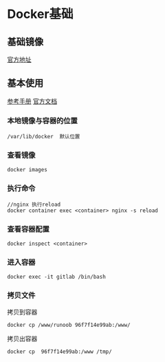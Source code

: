 # Docker基础
## 基础镜像

[官方地址](https://hub.docker.com/)

## 基本使用
[参考手册](https://www.runoob.com/docker/docker-image-usage.html) [官方文档](https://docs.docker.com/)
### 本地镜像与容器的位置

```
/var/lib/docker  默认位置
```
### 查看镜像

```
docker images
```
### 执行命令

```
//nginx 执行reload
docker container exec <container> nginx -s reload
```
### 查看容器配置

```
docker inspect <container>
```

### 进入容器
```
docker exec -it gitlab /bin/bash
```

### 拷贝文件
拷贝到容器
```
docker cp /www/runoob 96f7f14e99ab:/www/
```
拷贝出容器
```
docker cp  96f7f14e99ab:/www /tmp/
```